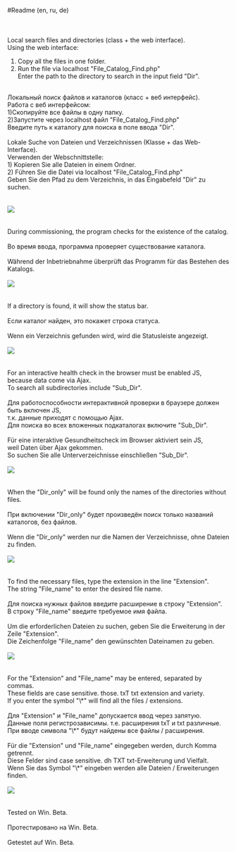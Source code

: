 #Readme (en, ru, de)<br />
<br />
<br />
<br />
Local search files and directories (class + the web interface).<br />
Using the web interface:<br />
1) Copy all the files in one folder.<br />
2) Run the file via localhost "File_Catalog_Find.php"<br />
Enter the path to the directory to search in the input field "Dir".<br />
<br />
  Локальный поиск файлов и каталогов (класс + веб интерфейс).<br />
  Работа с веб интерфейсом:<br />
  1)Скопируйте все файлы в одну папку.<br />
  2)Запустите через localhost файл "File_Catalog_Find.php"<br />
  Введите путь к каталогу для поиска в поле ввода "Dir".<br />
  <br />
  Lokale Suche von Dateien und Verzeichnissen (Klasse + das Web-Interface).<br />
  Verwenden der Webschnittstelle:<br />
  1) Kopieren Sie alle Dateien in einem Ordner.<br />
  2) Führen Sie die Datei via localhost "File_Catalog_Find.php"<br />
  Geben Sie den Pfad zu dem Verzeichnis, in das Eingabefeld "Dir" zu suchen.<br />
  <br />
<br />
<img src="https://3.downloader.disk.yandex.ua/preview/325b23723657b4b9e2a70411fbec321a6f51805862c75a6637209fb4b845e24e/inf/ZmLKnNJtbUCKFiGFxF2iYyFBHbNcS19XkizJw0AWzH4-AL1bWFbRTjef7-pVYdlYzIqLdaCms0_03X0mFVbTBQ%3D%3D?uid=0&filename=1.png&disposition=inline&hash=&limit=0&content_type=image%2Fpng&tknv=v2&size=1163x679" /><br />
<br />
<br />
During commissioning, the program checks for the existence of the catalog.<br />
<br />
Во время ввода, программа проверяет существование каталога.<br />
<br />
Während der Inbetriebnahme überprüft das Programm für das Bestehen des Katalogs.<br />
<br />
<img src="https://3.downloader.disk.yandex.ua/preview/60cf7020893c746ab3fb1819078b95db4a555940df359b520eb83ca365dde790/inf/wnw-kl27KhdbsfwmOy0cYbvDHOgT5MQBzJFn_OGA7Ty_eR6G5KOePtgarhwIiNU1F6Mh95eRf_m2SD3TFFE-uw%3D%3D?uid=0&filename=2.png&disposition=inline&hash=&limit=0&content_type=image%2Fpng&tknv=v2&size=1163x679" /><br />
<br />
<br />
If a directory is found, it will show the status bar.<br />
<br />
Если каталог найден, это покажет строка статуса.<br />
<br />
Wenn ein Verzeichnis gefunden wird, wird die Statusleiste angezeigt.<br />
<br />
<img src="https://1.downloader.disk.yandex.ua/preview/a5bbece83ec7631e25ade739bd0a045dbd449c5cb1f5f8eb5f0e01f4457981fd/inf/3qreOTN8mr7jifiK1tf9I_TtpsFEfrfXa8Ez7V6A2_nn6gGEp_rn54VGHqzjdJXY3PYKZmUSzieDpUbLdlT03w%3D%3D?uid=0&filename=3.png&disposition=inline&hash=&limit=0&content_type=image%2Fpng&tknv=v2&size=1163x679" /><br />
<br />
<br />
For an interactive health check in the browser must be enabled JS,<br />
because data come via Ajax.<br />
To search all subdirectories include "Sub_Dir".<br />
<br />
Для работоспособности интерактивной проверки в браузере должен быть включен JS,<br />
т.к. данные приходят с помощью Ajax.<br />
Для поиска во всех вложенных подкаталогах включите "Sub_Dir".<br />
<br />
Für eine interaktive Gesundheitscheck im Browser aktiviert sein JS,<br />
weil Daten über Ajax gekommen.<br />
So suchen Sie alle Unterverzeichnisse einschließen "Sub_Dir".<br />
<br />
<img src="https://4.downloader.disk.yandex.ua/preview/187a7014678c1704e085a18a3f8186672ef33e3fb14f82a8a857eecf9a4107c0/inf/3RBPV7b40vE6XYY2QAzlOwNcKsovTSUSeB8GLbX_QH_qVvsZ2E16_1QRXGKuWrT_EJ8ImoH4vK4Mq9-ATb9c6A%3D%3D?uid=0&filename=4.png&disposition=inline&hash=&limit=0&content_type=image%2Fpng&tknv=v2&size=1163x679" /><br />
<br />
<br />
When the "Dir_only" will be found only the names of the directories without files.<br />
<br />
При включении "Dir_only" будет произведён поиск только названий каталогов, без файлов.<br />
<br />
Wenn die "Dir_only" werden nur die Namen der Verzeichnisse, ohne Dateien zu finden.<br />
<br />
<img src="https://3.downloader.disk.yandex.ua/preview/ea44cac219a34c028e87b847e235ae1e0d54d3686dffe53c9cde288c653b583b/inf/3qreOTN8mr7jifiK1tf9I3dXYZZpPHstVjzL6tAOpgpmGMYvBWsO5chVuQBocb-AQZ3H-LQtlpfmyC8FxOfvig%3D%3D?uid=0&filename=5.png&disposition=inline&hash=&limit=0&content_type=image%2Fpng&tknv=v2&size=1163x679" /><br />
<br />
<br />
To find the necessary files, type the extension in the line "Extension".<br />
The string "File_name" to enter the desired file name.<br />
<br />
Для поиска нужных файлов введите расширение в строку "Extension".<br />
В строку "File_name" введите требуемое имя файла.<br />
<br />
Um die erforderlichen Dateien zu suchen, geben Sie die Erweiterung in der Zeile "Extension".<br />
Die Zeichenfolge "File_name" den gewünschten Dateinamen zu geben.<br />
<br />
<img src="https://3.downloader.disk.yandex.ua/preview/a432710b47bb8f2c9425d4559dadbedb7f7315a9ffbaad1525294ac13a482c29/inf/3iEuFx7x1YaL2535CC4kv9H_nccwlAEF2N_nDCCWRx-xuoqhhMjn9o7GVUhHGG46RBdBF5ocWAEh9MAGaRHpVA%3D%3D?uid=0&filename=6.png&disposition=inline&hash=&limit=0&content_type=image%2Fpng&tknv=v2&size=1163x679" /><br />
<br />
<br />
For the "Extension" and "File_name" may be entered, separated by commas.<br />
These fields are case sensitive. those. txT txt extension and variety.<br />
If you enter the symbol "\*" will find all the files / extensions.<br />
<br />
Для "Extension" и "File_name" допускается ввод через запятую.<br />
Данные поля регистрозависимы. т.е. расширения txT и txt различные.<br />
При вводе символа "\*" будут найдены все файлы / расширения.<br />
<br />
Für die "Extension" und "File_name" eingegeben werden, durch Komma getrennt.<br />
Diese Felder sind case sensitive. dh TXT txt-Erweiterung und Vielfalt.<br />
Wenn Sie das Symbol "\*" eingeben werden alle Dateien / Erweiterungen finden.<br />
<br />
<img src="https://1.downloader.disk.yandex.ua/preview/d66c5f1b022dcabc2c632b04430638fbca95643371346ddf96b44af1eaccc124/inf/e_citkAas9DV0DT5IghKZrSdNCNtiKtdxuz5mx3mJGdddWxFp6FrSk5gF6DNWP10DruubG9QYJ1ZPoOiHb-a4A%3D%3D?uid=0&filename=7.png&disposition=inline&hash=&limit=0&content_type=image%2Fpng&tknv=v2&size=1163x679" /><br />
<br />
<br />
Tested on Win. Beta.<br />
<br />
Протестировано на Win. Beta.<br />
<br />
Getestet auf Win. Beta.<br />
<br />
<br />
<br />
<br />
<br />
